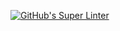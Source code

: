 [![GitHub's Super Linter](https://github.com/devin-jhu/<REPOSITORY>/workflows/GitHub's%20Super%20Linter/badge.svg)](https://github.com/devin-jhu/<REPOSITORY>/actions)
